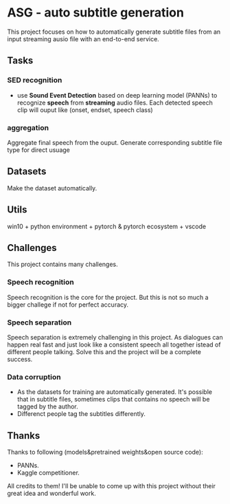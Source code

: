 # ASG - auto subtitle generation

This project focuses on how to automatically generate subtitle files from an input streaming ausio file with an end-to-end service.

## Tasks

### SED recognition

- use **Sound Event Detection** based on deep learning model (PANNs) to recognize **speech** from **streaming** audio files. Each detected speech clip will ouput like (onset, endset, speech class)

### aggregation

Aggregate final speech from the ouput. Generate corresponding subtitle file type for direct usuage

## Datasets

Make the dataset automatically.

## Utils

win10 + python environment + pytorch & pytorch ecosystem + vscode

## Challenges

This project contains many challenges.

### Speech recognition

Speech recognition is the core for the project. But this is not so much a bigger challege if not for perfect accuracy.

### Speech separation

Speech separation is extremely challenging in this project. As dialogues can happen real fast and just look like a consistent speech all together istead of different people talking. Solve this and the project will be a complete success.

### Data corruption

- As the datasets for training are automatically generated. It's possible that in subtitle files, sometimes clips that contains no speech will be tagged by the author.
- Differenct people tag the subtitles differently.

## Thanks

Thanks to following (models&pretrained weights&open source code):

- PANNs.
- Kaggle competitioner.

All credits to them! I'll be unable to come up with this project without their great idea and wonderful work.
